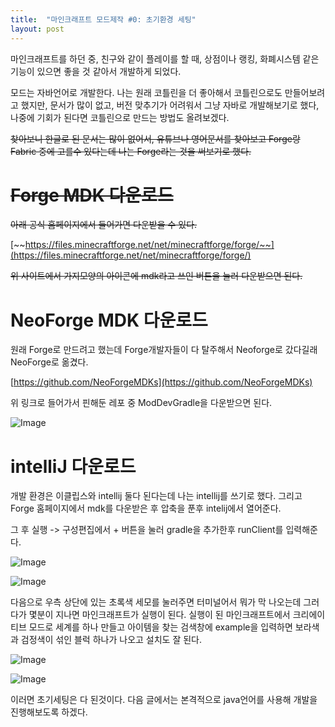 ```yaml
---
title:  "마인크래프트 모드제작 #0: 초기환경 세팅"
layout: post
---
```



마인크래프트를 하던 중, 친구와 같이 플레이를 할 때, 상점이나 랭킹, 화폐시스템 같은 기능이 있으면 좋을 것 같아서 개발하게 되었다.

모드는 자바언어로 개발한다. 나는 원래 코틀린을 더 좋아해서 코틀린으로도 만들어보려고 했지만, 문서가 많이 없고, 버전 맞추기가 어려워서 그냥 자바로 개발해보기로 했다, 나중에 기회가 된다면 코틀린으로 만드는 방법도 올려보겠다.



~~찾아보니 한글로 된 문서는 많이 없어서, 유튜브나 영어문서를 찾아보고 Forge랑 Fabric 중에 고를수 있다는데 나는 Forge라는 것을 써보기로 했다.~~

# ~~Forge MDK 다운로드~~

~~아래 공식 홈페이지에서 들어가면 다운받을 수 있다.~~

[~~https://files.minecraftforge.net/net/minecraftforge/forge/~~](https://files.minecraftforge.net/net/minecraftforge/forge/)

~~위 사이트에서 가지모양의 아이콘에 mdk라고 쓰인 버튼을 눌러 다운받으면 된다.~~

# NeoForge MDK 다운로드

원래 Forge로 만드려고 했는데 Forge개발자들이 다 탈주해서 Neoforge로 갔다길래 NeoForge로 옮겼다. 

[https://github.com/NeoForgeMDKs](https://github.com/NeoForgeMDKs)

위 링크로 들어가서 핀해둔 레포 중 ModDevGradle을 다운받으면 된다.

![Image](https://github.com/user-attachments/assets/e3b6c9fb-5e40-46c2-9a9b-dead10119a77)

# intelliJ 다운로드

개발 환경은 이클립스와 intellij 둘다 된다는데 나는 intellij를 쓰기로 했다. 그리고 Forge 홈페이지에서 mdk를 다운받은 후 압축을 푼후 intelij에서 열어준다.

그 후 실행 -> 구성편집에서 + 버튼을 눌러 gradle을 추가한후 runClient를 입력해준다.

![Image](https://github.com/user-attachments/assets/3162c249-a3e9-4576-907b-813f169cc9e7)

![Image](https://github.com/user-attachments/assets/5a807fdc-68ad-4275-95d2-900b0d89b051)

다음으로 우측 상단에 있는 초록색 세모를 눌러주면 터미널어서 뭐가 막 나오는데 그러다가 몇분이 지나면 마인크래프트가 실행이 된다. 실행이 된  마인크래프트에서 크리에이티브 모드로 세계를 하나 만들고 아이템을 찾는 검색창에 example을 입력하면 보라색과 검정색이 섞인 블럭 하나가 나오고 설치도 잘 된다.

![Image](https://github.com/user-attachments/assets/3696044e-4e33-4eef-af68-7a0a41e00e63)

![Image](https://github.com/user-attachments/assets/c0474bd3-a214-4558-8f62-94e9a24cd91d)

이러면 초기세팅은 다 된것이다. 다음 글에서는 본격적으로 java언어를 사용해 개발을 진행해보도록 하겠다.